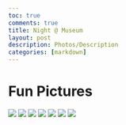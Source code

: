 ```yaml
---
toc: true
comments: true
title: Night @ Museum 
layout: post
description: Photos/Description
categories: [markdown]
---
```


# Fun Pictures

<img src="{{site.baseurl}}/images/night1.png">


<img src="{{site.baseurl}}/images/night2.png">


<img src="{{site.baseurl}}/images/night3.png">


<img src="{{site.baseurl}}/images/night4.png">


<img src="{{site.baseurl}}/images/night5.png">


<img src="{{site.baseurl}}/images/night6.png">


<img src="{{site.baseurl}}/images/night7.png">
